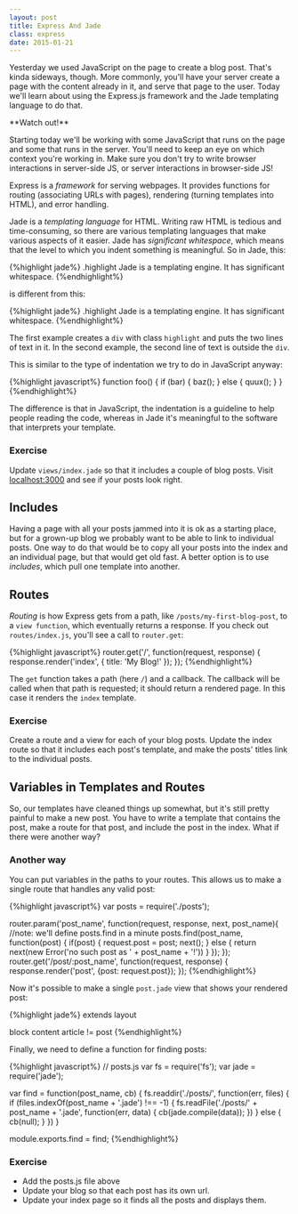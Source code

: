 ```yaml
---
layout: post
title: Express And Jade
class: express
date: 2015-01-21
---
```


Yesterday we used JavaScript on the page to create a blog post. That's kinda sideways, though. More commonly, you'll have your server create a page with the content already in it, and serve that page to the user. Today we'll learn about using the Express.js framework and the Jade templating language to do that.

<aside>
**Watch out!**

Starting today we'll be working with some JavaScript that runs on the page and some that runs in the server. You'll need to keep an eye on which context you're working in. Make sure you don't try to write browser interactions in server-side JS, or server interactions in browser-side JS!
</aside>

Express is a _framework_ for serving webpages. It provides functions for routing (associating URLs with pages), rendering (turning templates into HTML), and error handling.

Jade is a _templating language_ for HTML. Writing raw HTML is tedious and time-consuming, so there are various templating languages that make various aspects of it easier. Jade has _significant whitespace_, which means that the level to which you indent something is meaningful. So in Jade, this:

{%highlight jade%}
.highlight
    Jade is a templating engine.
    It has significant whitespace.
{%endhighlight%}

is different from this:

{%highlight jade%}
.highlight
    Jade is a templating engine.
It has significant whitespace.
{%endhighlight%}

The first example creates a `div` with class `highlight` and puts the two lines of text in it. In the second example, the second line of text is outside the `div`.

This is similar to the type of indentation we try to do in JavaScript anyway:

{%highlight javascript%}
function foo() {
    if (bar) {
        baz();
    } else {
        quux();
    }
}
{%endhighlight%}

The difference is that in JavaScript, the indentation is a guideline to help people reading the code, whereas in Jade it's meaningful to the software that interprets your template.

### Exercise

Update `views/index.jade` so that it includes a couple of blog posts. Visit [localhost:3000](http://localhost:3000) and see if your posts look right.

## Includes

Having a page with all your posts jammed into it is ok as a starting place, but for a grown-up blog we probably want to be able to link to individual posts. One way to do that would be to copy all your posts into the index and an individual page, but that would get old fast. A better option is to use _includes_, which pull one template into another.

## Routes

_Routing_ is how Express gets from a path, like `/posts/my-first-blog-post`, to a `view function`, which eventually returns a response. If you check out `routes/index.js`, you'll see a call to `router.get`:

{%highlight javascript%}
router.get('/', function(request, response) {
  response.render('index', { title: 'My Blog!' });
});
{%endhighlight%}

The `get` function takes a path (here `/`) and a callback. The callback will be called when that path is requested; it should return a rendered page. In this case it renders the `index` template.

### Exercise

Create a route and a view for each of your blog posts. Update the index route so that it includes each post's template, and make the posts' titles link to the individual posts.

## Variables in Templates and Routes

So, our templates have cleaned things up somewhat, but it's still pretty painful to make a new post. You have to write a template that contains the post, make a route for that post, and include the post in the index. What if there were another way?

### Another way

You can put variables in the paths to your routes. This allows us to make a single route that handles any valid post:

{%highlight javascript%}
var posts = require('./posts');

router.param('post_name', function(request, response, next, post_name){
    //note: we'll define posts.find in a minute
    posts.find(post_name, function(post) {
        if(post) {
            request.post = post;
            next();
        } else {
            return next(new Error('no such post as ' + post_name + '!'))
        }
    });
});
router.get('/post/:post_name', function(request, response) {
    response.render('post', {post: request.post});
});
{%endhighlight%}

Now it's possible to make a single `post.jade` view that shows your rendered post:

{%highlight jade%}
extends layout

block content
    article
        != post
{%endhighlight%}

Finally, we need to define a function for finding posts:

{%highlight javascript%}
// posts.js
var fs = require('fs');
var jade = require('jade');

var find = function(post_name, cb) {
    fs.readdir('./posts/', function(err, files) {
        if (files.indexOf(post_name + '.jade') !== -1) {
            fs.readFile('./posts/' + post_name + '.jade', function(err, data) {
                cb(jade.compile(data));
            })
        } else {
            cb(null);
        }
    })
}

module.exports.find = find;
{%endhighlight%}

### Exercise

* Add the posts.js file above
* Update your blog so that each post has its own url.
* Update your index page so it finds all the posts and displays them.
